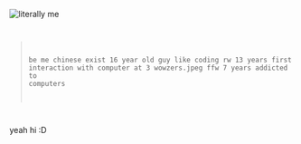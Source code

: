 ![literally me](https://w7.pngwing.com/pngs/218/926/png-transparent-stick-man-stick-figure-happy-stick-man-photography-smiley-desktop-wallpaper-thumbnail.png)
<code style="color: greenyellow">
>be me
>chinese
>exist
>16 year old guy
>like coding
>rw 13 years
>first interaction with computer at 3
>wowzers.jpeg
>ffw 7 years
>addicted to computers
</code>

yeah hi :D
